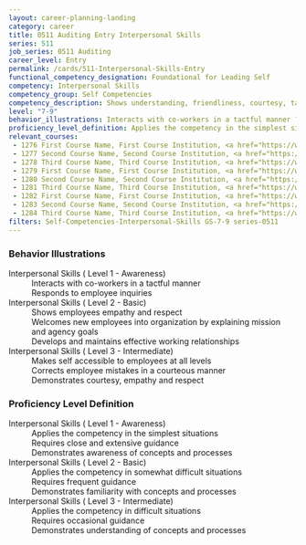 ```yaml
---
layout: career-planning-landing
category: career
title: 0511 Auditing Entry Interpersonal Skills
series: 511
job_series: 0511 Auditing
career_level: Entry
permalink: /cards/511-Interpersonal-Skills-Entry
functional_competency_designation: Foundational for Leading Self
competency: Interpersonal Skills
competency_group: Self Competencies
competency_description: Shows understanding, friendliness, courtesy, tact, empathy, concern, and politeness to others; develops and maintains effective relationships with others; may include effectively dealing with individuals who are difficult, hostile, or distressed; relates well to people from varied backgrounds and different situations; is sensitive to cultural diversity, race, gender, disabilities, and other individual differences
level: "7-9"
behavior_illustrations: Interacts with co-workers in a tactful manner ? Responds to employee inquiries ? Shows employees empathy and respect ? Welcomes new employees into organization by explaining mission and agency goals ? Develops and maintains effective working relationships ? Makes self accessible to employees at all levels ? Corrects employee mistakes in a courteous manner ? Demonstrates courtesy, empathy and respect
proficiency_level_definition: Applies the competency in the simplest situations ? Requires close and extensive guidance ? Demonstrates awareness of concepts and processes ? Applies the competency in somewhat difficult situations ? Requires frequent guidance ? Demonstrates familiarity with concepts and processes ? Applies the competency in difficult situations ? Requires occasional guidance ? Demonstrates understanding of concepts and processes
relevant_courses: 
 - 1276 First Course Name, First Course Institution, <a href="https://www.cfo.gov">www.cfo.gov</a>
 - 1277 Second Course Name, Second Course Institution, <a href="https://www.cfo.gov">www.cfo.gov</a>
 - 1278 Third Course Name, Third Course Institution, <a href="https://www.cfo.gov">www.cfo.gov</a>
 - 1279 First Course Name, First Course Institution, <a href="https://www.cfo.gov">www.cfo.gov</a>
 - 1280 Second Course Name, Second Course Institution, <a href="https://www.cfo.gov">www.cfo.gov</a>
 - 1281 Third Course Name, Third Course Institution, <a href="https://www.cfo.gov">www.cfo.gov</a>
 - 1282 First Course Name, First Course Institution, <a href="https://www.cfo.gov">www.cfo.gov</a>
 - 1283 Second Course Name, Second Course Institution, <a href="https://www.cfo.gov">www.cfo.gov</a>
 - 1284 Third Course Name, Third Course Institution, <a href="https://www.cfo.gov">www.cfo.gov</a>
filters: Self-Competencies-Interpersonal-Skills GS-7-9 series-0511
---
```


<div class="desktop:grid-col-6 margin-y-205">
  <div class="border-top-05 bg-white padding-2 shadow-5 height-full members-hover border-1px border-gray-30 border-top-orange radius-lg">
    <h3>Behavior Illustrations</h3>
    <dl class="text-base"><dt>Interpersonal Skills ( Level 1 - Awareness)</dt><dd>Interacts with co-workers in a tactful manner </dd><dd> Responds to employee inquiries</dd><dt>Interpersonal Skills ( Level 2 - Basic)</dt><dd>Shows employees empathy and respect </dd><dd> Welcomes new employees into organization by explaining mission and agency goals </dd><dd> Develops and maintains effective working relationships</dd><dt>Interpersonal Skills ( Level 3 - Intermediate)</dt><dd>Makes self accessible to employees at all levels </dd><dd> Corrects employee mistakes in a courteous manner </dd><dd> Demonstrates courtesy, empathy and respect</dd></dl>
  </div>
</div>
<div class="desktop:grid-col-6 margin-y-205">
  <div class="border-top-05 bg-white padding-2 shadow-5 height-full members-hover border-1px border-gray-30 border-top-orange radius-lg">
    <h3>Proficiency Level Definition</h3>
    <dl class="text-base"><dt>Interpersonal Skills ( Level 1 - Awareness)</dt><dd>Applies the competency in the simplest situations </dd><dd> Requires close and extensive guidance </dd><dd> Demonstrates awareness of concepts and processes</dd><dt>Interpersonal Skills ( Level 2 - Basic)</dt><dd>Applies the competency in somewhat difficult situations </dd><dd> Requires frequent guidance </dd><dd> Demonstrates familiarity with concepts and processes</dd><dt>Interpersonal Skills ( Level 3 - Intermediate)</dt><dd>Applies the competency in difficult situations </dd><dd> Requires occasional guidance </dd><dd> Demonstrates understanding of concepts and processes</dd></dl>
  </div>
</div>